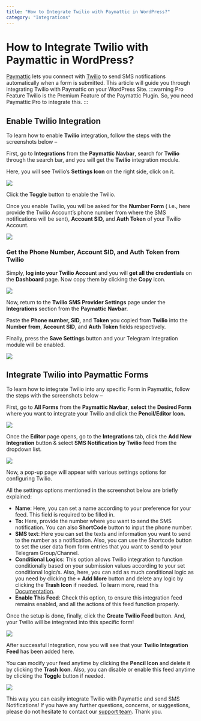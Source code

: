 ```yaml
---
title: "How to Integrate Twilio with Paymattic in WordPress?"
category: "Integrations"
---
```


# How to Integrate Twilio with Paymattic in WordPress?

[Paymattic](https://paymattic.com/) lets you connect with [Twilio](http://www.twilio.com/) to send SMS notifications automatically when a form is submitted. This article will guide you through integrating Twilio with Paymattic on your WordPress Site.
:::warning Pro Feature
Twilio is the Premium Feature of the Paymattic Plugin. So, you need Paymattic Pro to integrate this.
:::

## Enable Twilio Integration 

To learn how to enable **Twilio** integration, follow the steps with the screenshots below –

First, go to **Integrations** from the **Paymattic Navbar**, search for **Twilio** through the search bar, and you will get the **Twilio** integration module.

Here, you will see Twilio’s **Settings Icon** on the right side, click on it.

![](/images/integrations/how-to-integrate-twilio-with-paymattic-in-wordpress/Twilios-Settings-Icon-scaled.webp)

Click the **Toggle** button to enable the Twilio.

Once you enable Twilio, you will be asked for the **Number Form** ( i.e., here provide the Twilio Account’s phone number from where the SMS notifications will be sent), **Account SID,** and **Auth Token** of your Twilio Account.

![](/images/integrations/how-to-integrate-twilio-with-paymattic-in-wordpress/Enable-Twilio--scaled.webp)

### Get the Phone Number, Account SID, and Auth Token from Twilio

Simply, **log into your Twilio Accoun**t and you will **get all the credentials** on the **Dashboard** page. Now copy them by clicking the **Copy** icon.

![](/images/integrations/how-to-integrate-twilio-with-paymattic-in-wordpress/Copy-Account-SID-Auth-Token-and-Twilio-phone-number.webp)

Now, return to the **Twilio** **SMS Provider Settings** page under the **Integrations** section from the **Paymattic** **Navbar**.

Paste the **Phone number, SID,** and **Token** you copied from **Twilio** into the **Number from**, **Account SID**, and **Auth Token** fields respectively.

Finally, press the **Save Setting**s button and your Telegram Integration module will be enabled.

![](/images/integrations/how-to-integrate-twilio-with-paymattic-in-wordpress/Paste-the-Twilio-Credentials-scaled.webp)

## Integrate Twilio into Paymattic Forms

To learn how to integrate Twilio into any specific Form in Paymattic, follow the steps with the screenshots below –

First, go to **All Forms** from the **Paymattic Navbar**, **select** the **Desired Form** where you want to integrate your Twilio and click the **Pencil/Editor Icon.**

![](/images/integrations/how-to-integrate-twilio-with-paymattic-in-wordpress/Open-desired-form-6-scaled.webp)

Once the **Editor** page opens, go to the **Integrations** tab, click the **Add New Integration** button &amp; select **SMS Notification by Twilio** feed from the dropdown list.

![](/images/integrations/how-to-integrate-twilio-with-paymattic-in-wordpress/Add-new-integration-dropdown-Twilio-scaled.webp)

Now, a pop-up page will appear with various settings options for configuring Twilio.

All the settings options mentioned in the screenshot below are briefly explained:

- **Name**: Here, you can set a name according to your preference for your feed. This field is required to be filled in.
- **To:** Here, provide the number where you want to send the SMS notification. You can also **ShortCode** button to input the phone number.
- **SMS text**: Here you can set the texts and information you want to send to the number as a notification. Also, you can use the Shortcode button to set the user data from form entries that you want to send to your Telegram Group/Channel.
- **Conditional Logics**: This option allows Twilio integration to function conditionally based on your submission values according to your set conditional logic/s. Also, here, you can add as much conditional logic as you need by clicking the **+ Add More** button and delete any logic by clicking the **Trash Icon** if needed. To learn more, read this [Documentation](/how-to-use-conditional-logic-in-form-fields-with-paymattic).
- **Enable This Feed**: Check this option, to ensure this integration feed remains enabled, and all the actions of this feed function properly.

Once the setup is done, finally, click the **Create Twilio Feed** button.
And, your Twilio will be integrated into this specific form!

![](/images/integrations/how-to-integrate-twilio-with-paymattic-in-wordpress/Add-new-twilio-integration-feed-page.webp)

After successful Integration, now you will see that your **Twilio Integration Feed** has been added here.

You can modify your feed anytime by clicking the **Pencil Icon** and delete it by clicking the **Trash Icon**.
Also, you can disable or enable this feed anytime by clicking the **Toggl**e button if needed.

![](/images/integrations/how-to-integrate-twilio-with-paymattic-in-wordpress/Added-twilio-integration-feed-scaled.webp)

This way you can easily integrate Twilio with Paymattic and send SMS Notifications!
If you have any further questions, concerns, or suggestions, please do not hesitate to contact our [support team](https://wpmanageninja.com/support-tickets/?utm_source=wpmn&utm_medium=home&utm_campaign=site#/). Thank you.